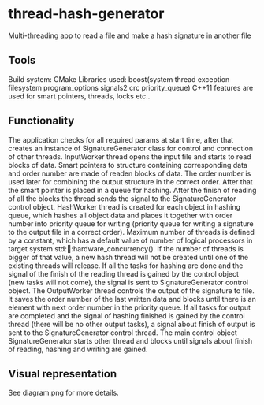 # thread-hash-generator
Multi-threading app to read a file and make a hash signature in another file

## Tools
Build system: CMake
Libraries used: boost(system thread exception filesystem program_options signals2 crc priority_queue)
C++11 features are used for smart pointers, threads, locks etc..

## Functionality

The application checks for all required params at start time, after that creates an instance of SignatureGenerator class for control and connection of other threads.
InputWorker thread opens the input file and starts to read blocks of data. Smart pointers to structure containing corresponding data and order number are made of readen blocks of data. The order number is used later for combining the output structure in the correct order. After that the smart pointer is placed in a queue for hashing. After the finish of reading of all the blocks the thread sends the signal to the SignatureGenerator control object. 
HashWorker thread is created for each object in hashing queue, which hashes all object data and places it together with order number into priority queue for writing (priority queue for writing a signature  to the output file in a correct order). Maximum number of threads is defined by a constant, which has a default value of number of logical processors in target system  std::thread::hardware_concurrency(). If the number of threads is bigger of that value, a new hash thread will not be created until one of the existing threads will release. If all the tasks for hashing are done and the signal of the finish of the reading thread is gained by the control object (new tasks will not come), the signal is sent to SignatureGenerator control object.
The OutputWorker thread controls the output of the signature to file. It saves the order number of the last written data and blocks until there is an element with next order number in the priority queue. If all tasks for output are completed and the signal of hashing finished is gained by the control thread (there will be no other output tasks), a signal about finish of output is sent to the SignatureGenerator control thread.
The main control object SignatureGenerator starts other thread and blocks until signals about finish of reading, hashing and writing are gained. 

## Visual representation

See diagram.png for more details.
